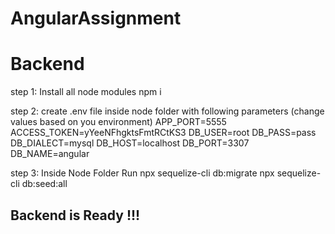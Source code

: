 # AngularAssignment

<h1>Backend</h1>

step 1: Install all node modules
    npm i

step 2: create .env file inside node folder with following parameters (change values based on you environment)
    APP_PORT=5555
    ACCESS_TOKEN=yYeeNFhgktsFmtRCtKS3 
    DB_USER=root
    DB_PASS=pass
    DB_DIALECT=mysql
    DB_HOST=localhost
    DB_PORT=3307
    DB_NAME=angular

step 3: Inside Node Folder Run
    npx sequelize-cli db:migrate
    npx sequelize-cli db:seed:all

<h2>Backend is Ready !!! </h2>